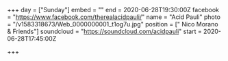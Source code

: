 +++
day = ["Sunday"]
embed = ""
end = 2020-06-28T19:30:00Z
facebook = "https://www.facebook.com/therealacidpauli/"
name = "Acid Pauli"
photo = "/v1583318673/Web_0000000001_t1og7u.jpg"
position = [" Nico Morano & Friends"]
soundcloud = "https://soundcloud.com/acidpauli"
start = 2020-06-28T17:45:00Z

+++
